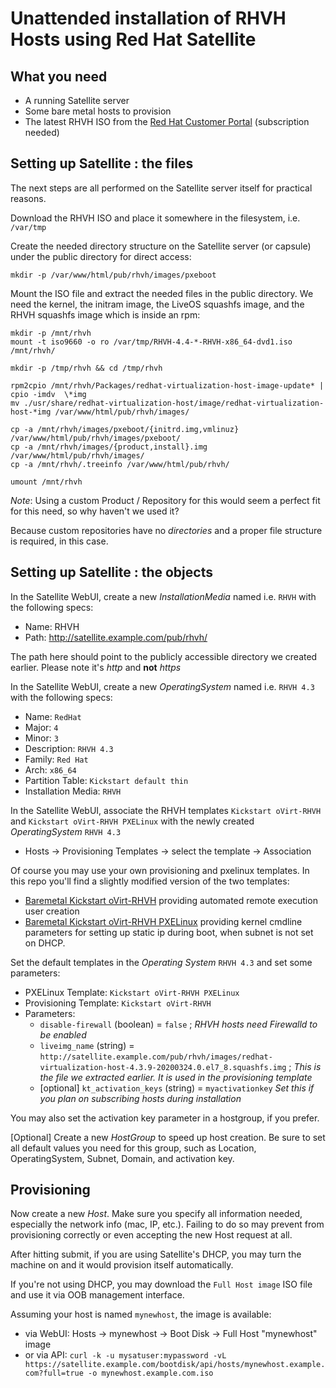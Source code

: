 # Unattended installation of RHVH Hosts using Red Hat Satellite

## What you need

* A running Satellite server
* Some bare metal hosts to provision
* The latest RHVH ISO from the [Red Hat Customer Portal](https://access.redhat.com/downloads/content/415/ver=4.3/rhel---7/4.3/x86_64/product-software) (subscription needed)

## Setting up Satellite : the files

The next steps are all performed on the Satellite server itself for practical reasons.

Download the RHVH ISO and place it somewhere in the filesystem, i.e. `/var/tmp`

Create the needed directory structure on the Satellite server (or capsule) under the public directory for direct access:
```
mkdir -p /var/www/html/pub/rhvh/images/pxeboot
```

Mount the ISO file and extract the needed files in the public directory. We need the kernel, the initram image, the LiveOS squashfs image, and the RHVH squashfs image which is inside an rpm:
```
mkdir -p /mnt/rhvh
mount -t iso9660 -o ro /var/tmp/RHVH-4.4-*-RHVH-x86_64-dvd1.iso /mnt/rhvh/

mkdir -p /tmp/rhvh && cd /tmp/rhvh

rpm2cpio /mnt/rhvh/Packages/redhat-virtualization-host-image-update* | cpio -imdv  \*img
mv ./usr/share/redhat-virtualization-host/image/redhat-virtualization-host-*img /var/www/html/pub/rhvh/images/

cp -a /mnt/rhvh/images/pxeboot/{initrd.img,vmlinuz} /var/www/html/pub/rhvh/images/pxeboot/
cp -a /mnt/rhvh/images/{product,install}.img /var/www/html/pub/rhvh/images/
cp -a /mnt/rhvh/.treeinfo /var/www/html/pub/rhvh/

umount /mnt/rhvh

```

_Note_: Using a custom Product / Repository for this would seem a perfect fit for this need, so why haven't we used it?

Because custom repositories have no *directories* and a proper file structure is required, in this case. 

## Setting up Satellite : the objects

In the Satellite WebUI, create a new *InstallationMedia* named i.e. `RHVH` with the following specs:
* Name: RHVH
* Path: http://satellite.example.com/pub/rhvh/

The path here should point to the publicly accessible directory we created earlier. Please note it's *http* and **not** *https*

In the Satellite WebUI, create a new *OperatingSystem* named i.e. `RHVH 4.3` with the following specs:
 * Name: `RedHat`
 * Major: `4`
 * Minor: `3`
 * Description: `RHVH 4.3`
 * Family: `Red Hat`
 * Arch: `x86_64`
 * Partition Table: `Kickstart default thin`
 * Installation Media: `RHVH`

In the Satellite WebUI, associate the RHVH templates `Kickstart oVirt-RHVH` and `Kickstart oVirt-RHVH PXELinux` with the newly created *OperatingSystem* `RHVH 4.3`
* Hosts -> Provisioning Templates -> select the template -> Association

Of course you may use your own provisioning and pxelinux templates. In this repo you'll find a slightly modified version of the two templates:
* [Baremetal Kickstart oVirt-RHVH](baremetal_kickstart_ovirtrhvh.erb) providing automated remote execution user creation
* [Baremetal Kickstart oVirt-RHVH PXELinux](baremetal_kickstart_ovirtrhvh_pxelinux.erb) providing kernel cmdline parameters for setting up static ip during boot, when subnet is not set on DHCP.

Set the default templates in the *Operating System* `RHVH 4.3` and set some parameters:
 * PXELinux Template: `Kickstart oVirt-RHVH PXELinux`
 * Provisioning Template: `Kickstart oVirt-RHVH`
 * Parameters: 
   * `disable-firewall` (boolean) = `false` ; *RHVH hosts need Firewalld to be enabled*
   * `liveimg_name` (string) = `http://satellite.example.com/pub/rhvh/images/redhat-virtualization-host-4.3.9-20200324.0.el7_8.squashfs.img` ; *This is the file we extracted earlier. It is used in the provisioning template*
   * [optional] `kt_activation_keys` (string) = `myactivationkey` *Set this if you plan on subscribing hosts during installation*

You may also set the activation key parameter in a hostgroup, if you prefer.

[Optional] Create a new *HostGroup* to speed up host creation. 
Be sure to set all default values you need for this group, such as Location, OperatingSystem, Subnet, Domain, and activation key.

## Provisioning

Now create a new *Host*. Make sure you specify all information needed, especially the network info (mac, IP, etc.). Failing to do so may prevent from provisioning correctly or even accepting the new Host request at all.

After hitting submit, if you are using Satellite's DHCP, you may turn the machine on and it would provision itself automatically.

If you're not using DHCP, you may download the `Full Host image` ISO file and use it via OOB management interface. 

Assuming your host is named `mynewhost`, the image is available:
* via WebUI: Hosts -> mynewhost -> Boot Disk -> Full Host "mynewhost" image
* or via API: `curl -k -u mysatuser:mypassword -vL https://satellite.example.com/bootdisk/api/hosts/mynewhost.example.com?full=true -o mynewhost.example.com.iso`

